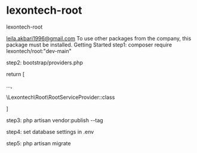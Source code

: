 # lexontech-root
lexontech-root

leila.akbari1996@gmail.com
To use other packages from the company, this package must be installed.
Getting Started
step1:
composer require lexontech/root:"dev-main"

step2:
bootstrap/providers.php

return [

...,

\Lexontech\Root\RootServiceProvider::class

]

step3:
php artisan vendor:publish --tag

step4:
set database settings in .env

step5:
php artisan migrate
